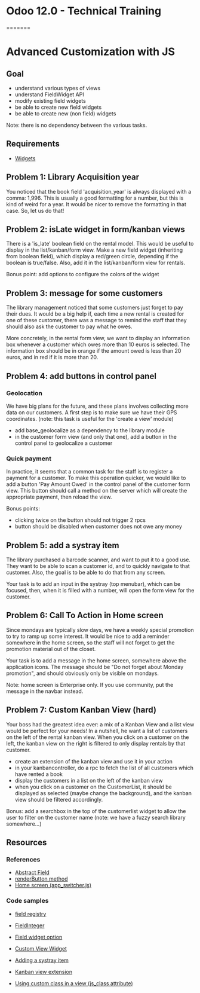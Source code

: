 # Odoo 12.0 - Technical Training
=======
# Advanced Customization with JS

## Goal

* understand various types of views
* understand FieldWidget API
* modify existing field widgets
* be able to create new field widgets
* be able to create new (non field) widgets

Note: there is no dependency between the various tasks.

## Requirements

- [Widgets](https://github.com/odoo/technical-training/tree/12.0-15-widgets)

## Problem 1: Library Acquisition year

You noticed that the book field 'acquisition_year' is always displayed with a comma: 1,996. This is usually a good formatting for a number, but this is kind of weird for a year. It would be nicer to remove the formatting in that case.  So, let us do that!

## Problem 2: isLate widget in form/kanban views

There is a 'is_late' boolean field on the rental model.  This would be useful to
display in the list/kanban/form view.  Make a new field widget (inheriting from
boolean field), which display a red/green circle, depending if the boolean is true/false.  Also, add it in the list/kanban/form view for rentals.

Bonus point: add options to configure the colors of the widget

## Problem 3: message for some customers

The library management noticed that some customers just forget to pay their dues.   It would be a big help if, each time a new rental is created for one of these customer, there was a message to remind the staff that they should also ask the customer to pay what he owes.

More concretely, in the rental form view, we want to display an information box whenever a customer which owes more than 10 euros is selected. The information box should be in orange if the amount owed is less than 20 euros, and in red if it is more than 20.

## Problem 4: add buttons in control panel

### Geolocation

We have big plans for the future, and these plans involves collecting more data on our customers.  A first step is to make sure we have their GPS coordinates. (note: this task is useful for the 'create a view' module)

- add base_geolocalize as a dependency to the library module
- in the customer form view (and only that one), add a button in the control panel to geolocalize a customer

### Quick payment
In practice, it seems that a common task for the staff is to register a payment for a customer.  To make this operation quicker, we would like to add a button 'Pay Amount Owed' in the control panel of the customer form view.  This button should call a method on the server which will create the appropriate payment, then reload the view.

Bonus points:
- clicking twice on the button should not trigger 2 rpcs
- button should be disabled when customer does not owe any money

## Problem 5: add a systray item

The library purchased a barcode scanner, and want to put it to a good use. They want to be able to scan a customer id, and to quickly navigate to that customer.  Also, the goal is to be able to do that from any screen.

Your task is to add an input in the systray (top menubar), which can be focused, then, when it is filled with a number, will open the form view for the customer.

## Problem 6: Call To Action in Home screen

Since mondays are typically slow days, we have a weekly special promotion to try to ramp up some interest.  It would be nice to add a reminder somewhere in the home screen, so the staff will not forget to get the promotion material out of the closet.

Your task is to add a message in the home screen, somewhere above the application icons. The message should be "Do not forget about Monday promotion", and should obviously only be visible on mondays.

Note: home screen is Enterprise only.  If you use community, put the message in the navbar instead.

## Problem 7: Custom Kanban View (hard)

Your boss had the greatest idea ever: a mix of a Kanban View and a list view would be perfect for your needs!  In a nutshell, he want a list of customers on the left of the rental kanban view.  When you click on a customer on the left, the kanban view on the right is filtered to only display rentals by that customer.

- create an extension of the kanban view and use it in your action
- in your kanbancontroller, do a rpc to fetch the list of all customers which have rented a book
- display the customers in a list on the left of the kanban view
- when you click on a customer on the CustomerList, it should be displayed as selected (maybe change the background), and the kanban view should be filtered accordingly.

Bonus: add a searchbox in the top of the customerlist widget to allow the user to filter on the customer name (note: we have a fuzzy search library somewhere...)

## Resources

### References
* [Abstract Field](https://github.com/odoo/odoo/blob/eb75cb09b5edec9a5569377de7add644a3d989e8/addons/web/static/src/js/fields/abstract_field.js)
* [renderButton method](https://github.com/odoo/odoo/blob/eb75cb09b5edec9a5569377de7add644a3d989e8/addons/web/static/src/js/views/abstract_controller.js#L148)
* [Home screen (app_switcher.js)](https://github.com/odoo/enterprise/blob/38c63d7a5f79ba1bd8f7c5e90d3fe632f202ba37/web_enterprise/static/src/js/app_switcher.js)

### Code samples

* [field registry](https://github.com/odoo/odoo/blob/eb75cb09b5edec9a5569377de7add644a3d989e8/addons/web/static/src/js/fields/field_registry.js)
* [FieldInteger](https://github.com/odoo/odoo/blob/eb75cb09b5edec9a5569377de7add644a3d989e8/addons/web/static/src/js/fields/basic_fields.js#L749)
* [Field widget option](https://github.com/odoo/odoo/blob/fafbc5ebe9ef7c492a691680988e0c9c7a906976/addons/website_event_track/views/event_track_views.xml#L151)

* [Custom View Widget](https://github.com/odoo/odoo/blob/eb75cb09b5edec9a5569377de7add644a3d989e8/addons/web/static/tests/views/form_tests.js#L5921)
* [Adding a systray item](https://github.com/odoo/odoo/blob/eb75cb09b5edec9a5569377de7add644a3d989e8/addons/mail/static/src/js/systray.js#L278)
* [Kanban view extension](https://github.com/odoo/odoo/blob/eb75cb09b5edec9a5569377de7add644a3d989e8/addons/account/static/src/js/account_dashboard_setup_bar.js)
* [Using custom class in a view (js_class attribute)](https://github.com/odoo/odoo/blob/eb75cb09b5edec9a5569377de7add644a3d989e8/addons/account/views/account_dashboard_setup_bar.xml#L8)
